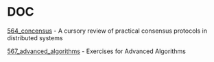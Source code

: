 # DOC
[564_concensus](https://github.com/neo-mashiro/DOC/blob/master/564_concensus.tex) - A cursory review of practical consensus protocols in
distributed systems

[567_advanced_algorithms](https://github.com/neo-mashiro/DOC/blob/master/567_advanced_algorithms.tex) - Exercises for Advanced Algorithms
